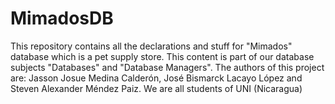 # MimadosDB

This repository contains all the declarations and stuff for "Mimados" database which is a pet supply store. This content is part of our database subjects "Databases" and "Database Managers". The authors of this project are: Jasson Josue Medina Calderón, José Bismarck Lacayo López and Steven Alexander Méndez Paiz. We are all students of UNI (Nicaragua)
